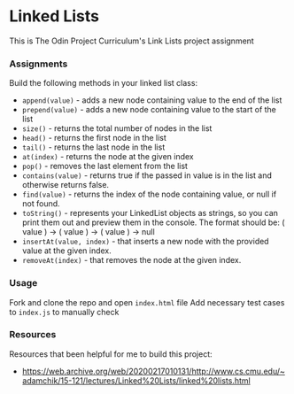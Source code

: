 # Linked Lists

This is The Odin Project Curriculum's Link Lists project assignment

### Assignments

Build the following methods in your linked list class:

- `append(value)` - adds a new node containing value to the end of the list
- `prepend(value)` - adds a new node containing value to the start of the list
- `size()` - returns the total number of nodes in the list
- `head()` - returns the first node in the list
- `tail()` - returns the last node in the list
- `at(index)` - returns the node at the given index
- `pop()` - removes the last element from the list
- `contains(value)` - returns true if the passed in value is in the list and otherwise returns false.
- `find(value)` - returns the index of the node containing value, or null if not found.
- `toString()` - represents your LinkedList objects as strings, so you can print them out and preview them in the console. The format should be: ( value ) -> ( value ) -> ( value ) -> null
- `insertAt(value, index)` - that inserts a new node with the provided value at the given index.
- `removeAt(index)` - that removes the node at the given index.

### Usage

Fork and clone the repo and open `index.html` file
Add necessary test cases to `index.js` to manually check

### Resources

Resources that been helpful for me to build this project:

- https://web.archive.org/web/20200217010131/http://www.cs.cmu.edu/~adamchik/15-121/lectures/Linked%20Lists/linked%20lists.html

